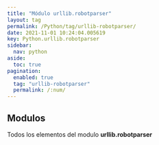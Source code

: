 ```yaml
---
title: "Módulo urllib.robotparser"
layout: tag
permalink: /Python/tag/urllib-robotparser/
date: 2021-11-01 10:24:04.005619
key: Python.urllib.robotparser
sidebar: 
  nav: python
aside: 
  toc: true
pagination: 
  enabled: true
  tag: "urllib-robotparser"
  permalink: /:num/
---
```


<h2>Modulos</h2>
Todos los elementos del modulo <strong>urllib.robotparser</strong>
